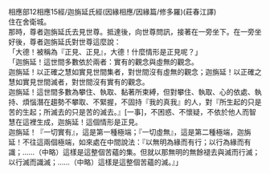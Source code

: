 相應部12相應15經/迦旃延氏經(因緣相應/因緣篇/修多羅)(莊春江譯)  
住在舍衛城。  
那時，尊者迦旃延氏去見世尊。抵達後，向世尊問訊，接著在一旁坐下。在一旁坐好後，尊者迦旃延氏對世尊這麼說：  
「大德！被稱為『正見、正見』，大德！什麼情形是正見呢？」  
「迦旃延！這世間多數依於兩者：實有的觀念與虛無的觀念。  
迦旃延！以正確之慧如實見世間集者，對世間沒有虛無的觀念；迦旃延！以正確之慧如實見世間滅者，對世間沒有實有的觀念。  
迦旃延！這世間多數為攀住、執取、黏著所束縛，但對攀住、執取、心的依處、執持、煩惱潛在趨勢不攀取、不緊握，不固持『我的真我』的人，對『所生起的只是苦的生起；所滅去的只是苦的滅去。』[一事]，不困惑、不懷疑，不依於他人而智慧在這裡生成，迦旃延！這個情形是正見。  
迦旃延！『一切實有』，這是第一種極端；『一切虛無』，這是第二種極端，迦旃延！不往這兩個極端，如來處在中間說法：『以無明為緣而有行；以行為緣而有識；……（中略）這樣是這整個苦蘊的集。但就以那無明的無餘褪去與滅而行滅；以行滅而識滅；……（中略）這樣是這整個苦蘊的滅。』」  
  
  
